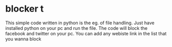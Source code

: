 # blocker t
This simple code written in python is the eg. of  file handling.
Just have installed python on your pc and run the file.
The code will block the facebook and twitter on your pc.
You can add any webiste link in the list that you wanna block
